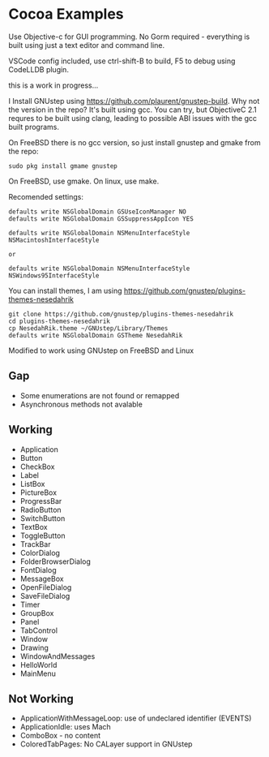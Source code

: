# Cocoa Examples

Use Objective-c for GUI programming. No Gorm required - everything is built using just a text editor and command line. 

VSCode config included, use ctrl-shift-B to build, F5 to debug using CodeLLDB plugin.

this is a work in progress...

I Install GNUstep using https://github.com/plaurent/gnustep-build. Why not the version in the repo? It's built using gcc. You can try, but ObjectiveC 2.1 requres to be built using clang, leading to possible ABI issues with the gcc built programs.

On FreeBSD there is no gcc version, so just install gnustep and gmake from the repo:
```
sudo pkg install gmame gnustep
```

On FreeBSD, use gmake. On linux, use make.

Recomended settings:
```
defaults write NSGlobalDomain GSUseIconManager NO
defaults write NSGlobalDomain GSSuppressAppIcon YES

defaults write NSGlobalDomain NSMenuInterfaceStyle NSMacintoshInterfaceStyle

or 

defaults write NSGlobalDomain NSMenuInterfaceStyle NSWindows95InterfaceStyle
```

You can install themes, I am using https://github.com/gnustep/plugins-themes-nesedahrik
```
git clone https://github.com/gnustep/plugins-themes-nesedahrik
cd plugins-themes-nesedahrik
cp NesedahRik.theme ~/GNUstep/Library/Themes
defaults write NSGlobalDomain GSTheme NesedahRik
```
Modified to work using GNUstep on FreeBSD and Linux


## Gap

* Some enumerations are not found or remapped
* Asynchronous methods not avalable

## Working 

* Application
* Button
* CheckBox
* Label
* ListBox
* PictureBox
* ProgressBar
* RadioButton
* SwitchButton
* TextBox
* ToggleButton
* TrackBar
* ColorDialog
* FolderBrowserDialog
* FontDialog
* MessageBox
* OpenFileDialog
* SaveFileDialog
* Timer
* GroupBox
* Panel
* TabControl
* Window
* Drawing
* WindowAndMessages
* HelloWorld
* MainMenu

## Not Working

* ApplicationWithMessageLoop: use of undeclared identifier (EVENTS)
* ApplicationIdle: uses Mach
* ComboBox - no content
* ColoredTabPages: No CALayer support in  GNUstep
